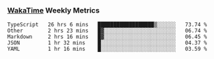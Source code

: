 ### [WakaTime](https://wakatime.com) Weekly Metrics

<!--START_SECTION:waka-->
```text
TypeScript   26 hrs 6 mins   ██████████████████▒░░░░░░   73.74 % 
Other        2 hrs 23 mins   █▓░░░░░░░░░░░░░░░░░░░░░░░   06.74 % 
Markdown     2 hrs 16 mins   █▓░░░░░░░░░░░░░░░░░░░░░░░   06.45 % 
JSON         1 hr 32 mins    █░░░░░░░░░░░░░░░░░░░░░░░░   04.37 % 
YAML         1 hr 16 mins    █░░░░░░░░░░░░░░░░░░░░░░░░   03.59 % 
```
<!--END_SECTION:waka-->